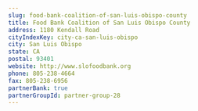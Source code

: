 ```yaml
---
slug: food-bank-coalition-of-san-luis-obispo-county
title: Food Bank Coalition of San Luis Obispo County
address: 1180 Kendall Road
cityIndexKey: city-ca-san-luis-obispo
city: San Luis Obispo
state: CA
postal: 93401
website: http://www.slofoodbank.org
phone: 805-238-4664
fax: 805-238-6956
partnerBank: true
partnerGroupId: partner-group-28
---
```

